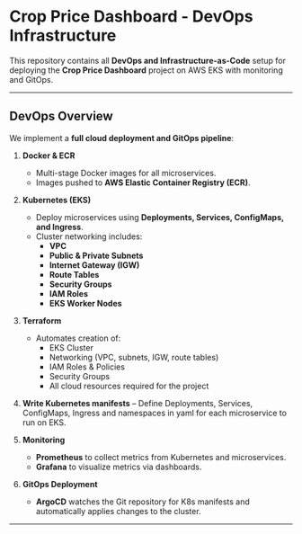 # Crop Price Dashboard - DevOps Infrastructure

This repository contains all **DevOps and Infrastructure-as-Code** setup for deploying the **Crop Price Dashboard** project on AWS EKS with monitoring and GitOps.

---

## **DevOps Overview**

We implement a **full cloud deployment and GitOps pipeline**:

1. **Docker & ECR**
   - Multi-stage Docker images for all microservices.
   - Images pushed to **AWS Elastic Container Registry (ECR)**.

2. **Kubernetes (EKS)**
   - Deploy microservices using **Deployments, Services, ConfigMaps, and Ingress**.
   - Cluster networking includes:
     - **VPC**
     - **Public & Private Subnets**
     - **Internet Gateway (IGW)**
     - **Route Tables**
     - **Security Groups**
     - **IAM Roles**
     - **EKS Worker Nodes**

3. **Terraform**
   - Automates creation of:
     - EKS Cluster
     - Networking (VPC, subnets, IGW, route tables)
     - IAM Roles & Policies
     - Security Groups
     - All cloud resources required for the project

4. **Write Kubernetes manifests** – Define Deployments, Services, ConfigMaps, Ingress and namespaces in yaml for each microservice to run on EKS.


5. **Monitoring**
   - **Prometheus** to collect metrics from Kubernetes and microservices.
   - **Grafana** to visualize metrics via dashboards.

6. **GitOps Deployment**
   - **ArgoCD** watches the Git repository for K8s manifests and automatically applies changes to the cluster.

---
